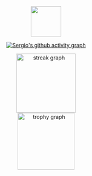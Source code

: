 <div align="center">
  <img src="https://visitor-badge.laobi.icu/badge?page_id=sergiorbf.sergiorbf&left_color=darkyellow&right_color=yellow" width="80" />
</div>

<div align="center">
  
  [![Sergio's github activity graph](https://github-readme-activity-graph.vercel.app/graph?username=sergiorbf&bg_color=0d1117&color=FDD835&line=FDD835&point=FDD835&area=true&area_color=FDD835&hide_border=true)](https://github.com/ashutosh00710/github-readme-activity-graph)
  
  <img src="https://streak-stats.demolab.com?user=sergiorbf&locale=pt-br&mode=weekly&hide_border=false&border_radius=5&date_format=M%20j%5B,%20Y%5D&background=0D1117&ring=FDD835&fire=FDD835&currStreakNum=FDD835&sideNums=FDD835&currStreakLabel=FDD835&sideLabels=FDD835&dates=FDD835&border=FDD835" height="156" alt="streak graph" /> <br/>
  <img src="https://github-profile-trophy.vercel.app?username=sergiorbf&theme=gruvbox&column=2&row=1&margin-w=5&margin-h=1&no-frame=false&no-bg=true" height="150" alt="trophy graph" />
</div>
